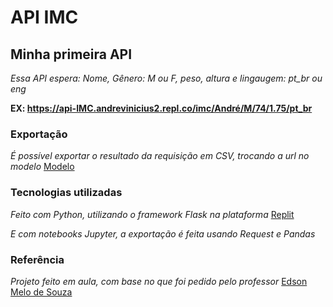 # API IMC
 
## Minha primeira API
*Essa API espera: Nome, Gênero: M ou F, peso, altura e lingaugem: pt_br ou eng*

**EX: https://api-IMC.andrevinicius2.repl.co/imc/André/M/74/1.75/pt_br**


### Exportação ###

*É possível exportar o resultado da requisição em CSV, trocando a url no modelo*  [Modelo](https://github.com/andredw13L/API-IMC/blob/main/Exporta%C3%A7%C3%A3o/Imc_api_pandas.ipynb)

### Tecnologias utilizadas ###
*Feito com Python, utilizando o framework Flask na plataforma* [Replit](https://replit.com/)

*E com notebooks Jupyter, a exportação é feita usando Request e Pandas*

### Referência ###
*Projeto feito em aula, com base no que foi pedido pelo professor* [Edson Melo de Souza](https://github.com/edsonmsouza)


